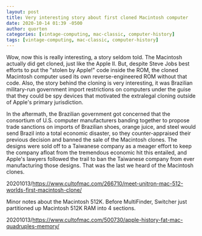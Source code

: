 ```yaml
---
layout: post
title: Very interesting story about first cloned Macintosh computer
date: 2020-10-14 01:39 -0500
author: quorten
categories: [vintage-computing, mac-classic, computer-history]
tags: [vintage-computing, mac-classic, computer-history]
---
```


Wow, now this is really interesting, a story seldom told.  The
Macintosh actually did get cloned, just like the Apple II.  But,
despite Steve Jobs best efforts to put the "stolen by Apple!"  code
inside the ROM, the cloned Macintosh computer used its own
reverse-engineered ROM without that code.  Also, the story behind the
cloning is very interesting, it was Brazilian military-run government
import restrictions on computers under the guise that they could be
spy devices that motivated the extralegal cloning outside of Apple's
primary jurisdiction.

In the aftermath, the Brazilian government got concerned that the
consortium of U.S. computer manufacturers banding together to propose
trade sanctions on imports of Brazilian shoes, orange juice, and steel
would send Brazil into a total economic disaster, so they
counter-appraised their previous decision and banned the sale of the
Macintosh clones.  The designs were sold off to a Taiwanese company as
a meager effort to keep the company afloat from the tremendous
economic hit this entailed, and Apple's lawyers followed the trail to
ban the Taiwanese company from ever manufacturing those designs.  That
was the last we heard of the Macintosh clones.

20201013/https://www.cultofmac.com/266710/meet-unitron-mac-512-worlds-first-macintosh-clone/

Minor notes about the Macintosh 512K.  Before MultiFinder, Switcher
just partitioned up Macintosh 512K RAM into 4 sections.

20201013/https://www.cultofmac.com/500730/apple-history-fat-mac-quadruples-memory/
